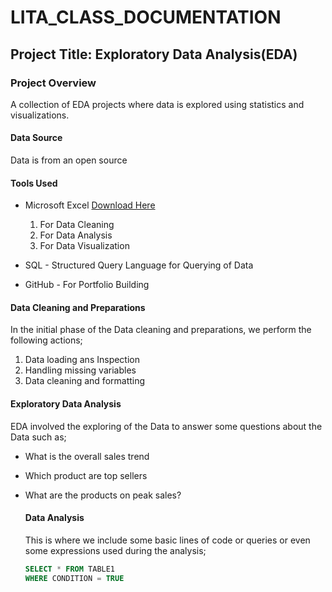# LITA_CLASS_DOCUMENTATION

## Project Title: Exploratory Data Analysis(EDA)

### Project Overview 
A collection of EDA projects where data is explored using statistics and visualizations.

#### Data Source
Data is from an open source

#### Tools Used
- Microsoft Excel [Download Here](https://www.microsoft.com)
  1. For Data Cleaning
  2. For Data Analysis
  3. For Data Visualization
     
- SQL - Structured Query Language for Querying of Data
- GitHub - For Portfolio Building

#### Data Cleaning and Preparations
In the initial phase of the Data cleaning and preparations, we perform the following actions;
1. Data loading ans Inspection
2. Handling missing variables
3. Data cleaning and formatting

#### Exploratory Data Analysis
EDA involved the exploring of the Data to answer some questions about the Data such as;
- What is the overall sales trend
- Which product are top sellers
- What are the products on peak sales?

  #### Data Analysis
  This is where we include some basic lines of code or queries or even some expressions used during the analysis;

  ```SQL
  SELECT * FROM TABLE1
  WHERE CONDITION = TRUE
  ```
